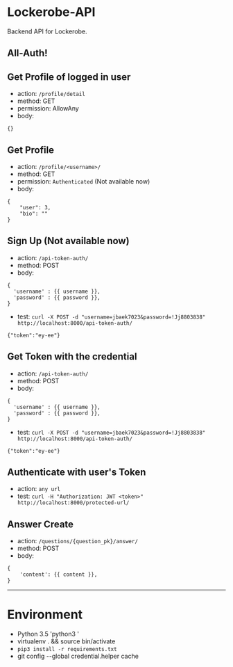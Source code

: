 # Lockerobe-API

Backend API for Lockerobe.

## All-Auth!

## Get Profile of logged in user
- action: `/profile/detail`
- method: GET  
- permission: AllowAny
- body:
```
{}
```

## Get Profile
- action: `/profile/<username>/`
- method: GET  
- permission: `Authenticated` (Not available now)
- body:
```
{
    "user": 3,
    "bio": ""
}
```

## Sign Up (Not available now)
- action: `/api-token-auth/`
- method: POST
- body:
```
{
  'username' : {{ username }},
  'password' : {{ password }},
}
```
- test:
`curl -X POST -d "username=jbaek7023&password=!Jj8803838" http://localhost:8000/api-token-auth/`
```
{"token":"ey-ee"}
```

## Get Token with the credential
- action: `/api-token-auth/`
- method: POST
- body:
```
{
  'username' : {{ username }},
  'password' : {{ password }},
}
```
- test:
`curl -X POST -d "username=jbaek7023&password=!Jj8803838" http://localhost:8000/api-token-auth/`
```
{"token":"ey-ee"}
```

## Authenticate with user's Token
- action: `any url`
- test:
`curl -H "Authorization: JWT <token>" http://localhost:8000/protected-url/`

## Answer Create
- action: `/questions/{question_pk}/answer/`
- method: POST
- body:
```
{
    'content': {{ content }},
}
```
---

# Environment

- Python 3.5 'python3 '
- virtualenv . && source bin/activate
- `pip3 install -r requirements.txt`
- git config --global credential.helper cache
